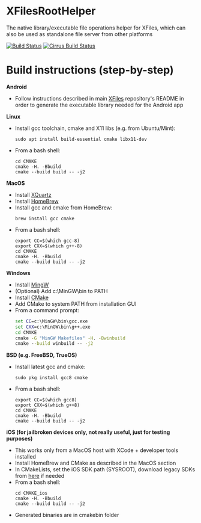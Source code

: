# XFilesRootHelper
The native library/executable file operations helper for XFiles, which can also be used as standalone file server from other platforms

[![Build Status](https://travis-ci.org/pgp/XFilesRootHelper.svg?branch=master)](https://travis-ci.org/pgp/XFilesRootHelper) 
[![Cirrus Build Status](https://api.cirrus-ci.com/github/pgp/XFilesRootHelper.svg)](https://cirrus-ci.com/github/pgp/XFilesRootHelper)

# Build instructions (step-by-step)
**Android**
- Follow instructions described in main [XFiles](https://github.com/pgp/XFiles) repository's README in order to generate the executable library needed for the Android app

**Linux**
- Install gcc toolchain, cmake and X11 libs (e.g. from Ubuntu/Mint):
    ```shell
    sudo apt install build-essential cmake libx11-dev
    ```
- From a bash shell:
    ```shell
    cd CMAKE
    cmake -H. -Bbuild
    cmake --build build -- -j2
    ```

**MacOS**

- Install [XQuartz](https://www.xquartz.org/)
- Install [HomeBrew](https://brew.sh/)
- Install gcc and cmake from HomeBrew:
    ```shell
    brew install gcc cmake
    ```
- From a bash shell:
    ```shell
    export CC=$(which gcc-8)
    export CXX=$(which g++-8)
    cd CMAKE
    cmake -H. -Bbuild
    cmake --build build -- -j2
    ```

**Windows**
- Install [MingW](https://nuwen.net/mingw.html)
- (Optional) Add c:\MinGW\bin to PATH
- Install [CMake](https://cmake.org/download)
- Add CMake to system PATH from installation GUI
- From a command prompt:
    ```bat
    set CC=c:\MinGW\bin\gcc.exe
    set CXX=c:\MinGW\bin\g++.exe
    cd CMAKE
    cmake -G "MinGW Makefiles" -H. -Bwinbuild
    cmake --build winbuild -- -j2
    ```

**BSD (e.g. FreeBSD, TrueOS)**
- Install latest gcc and cmake:
    ```shell
    sudo pkg install gcc8 cmake
    ```
- From a bash shell:
    ```shell
    export CC=$(which gcc8)
    export CXX=$(which g++8)
    cd CMAKE
    cmake -H. -Bbuild
    cmake --build build -- -j2
    ```

**iOS (for jailbroken devices only, not really useful, just for testing purposes)**
- This works only from a MacOS host with XCode + developer tools installed
- Install HomeBrew and CMake as described in the MacOS section
- In CMakeLists, set the iOS SDK path (SYSROOT), download legacy SDKs from [here](https://github.com/EachAndOther/Legacy-iOS-SDKs) if needed
- From a bash shell:
    ```shell
    cd CMAKE_ios
    cmake -H. -Bbuild
    cmake --build build -- -j2
    ```
- Generated binaries are in cmakebin folder
